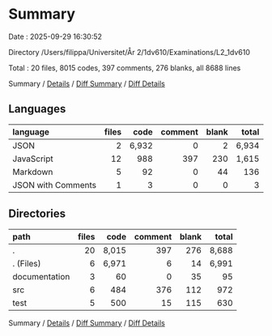 # Summary

Date : 2025-09-29 16:30:52

Directory /Users/filippa/Universitet/År 2/1dv610/Examinations/L2_1dv610

Total : 20 files,  8015 codes, 397 comments, 276 blanks, all 8688 lines

Summary / [Details](details.md) / [Diff Summary](diff.md) / [Diff Details](diff-details.md)

## Languages
| language | files | code | comment | blank | total |
| :--- | ---: | ---: | ---: | ---: | ---: |
| JSON | 2 | 6,932 | 0 | 2 | 6,934 |
| JavaScript | 12 | 988 | 397 | 230 | 1,615 |
| Markdown | 5 | 92 | 0 | 44 | 136 |
| JSON with Comments | 1 | 3 | 0 | 0 | 3 |

## Directories
| path | files | code | comment | blank | total |
| :--- | ---: | ---: | ---: | ---: | ---: |
| . | 20 | 8,015 | 397 | 276 | 8,688 |
| . (Files) | 6 | 6,971 | 6 | 14 | 6,991 |
| documentation | 3 | 60 | 0 | 35 | 95 |
| src | 6 | 484 | 376 | 112 | 972 |
| test | 5 | 500 | 15 | 115 | 630 |

Summary / [Details](details.md) / [Diff Summary](diff.md) / [Diff Details](diff-details.md)